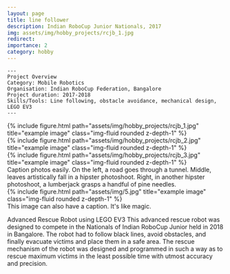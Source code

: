 ```yaml
---
layout: page
title: line follower
description: Indian RoboCup Junior Nationals, 2017
img: assets/img/hobby_projects/rcjb_1.jpg
redirect:
importance: 2
category: hobby
---
```


    ---
    Project Overview
    Category: Mobile Robotics
    Organisation: Indian RoboCup Federation, Bangalore
    Project duration: 2017-2018
    Skills/Tools: Line following, obstacle avoidance, mechanical design, LEGO EV3
    ---

<div class="row">
    <div class="col-sm mt-3 mt-md-0">
        {% include figure.html path="assets/img/hobby_projects/rcjb_1.jpg" title="example image" class="img-fluid rounded z-depth-1" %}
    </div>
    <div class="col-sm mt-3 mt-md-0">
        {% include figure.html path="assets/img/hobby_projects/rcjb_2.jpg" title="example image" class="img-fluid rounded z-depth-1" %}
    </div>
    <div class="col-sm mt-3 mt-md-0">
        {% include figure.html path="assets/img/hobby_projects/rcjb_3.jpg" title="example image" class="img-fluid rounded z-depth-1" %}
    </div>
</div>
<div class="caption">
    Caption photos easily. On the left, a road goes through a tunnel. Middle, leaves artistically fall in a hipster photoshoot. Right, in another hipster photoshoot, a lumberjack grasps a handful of pine needles.
</div>
<div class="row">
    <div class="col-sm mt-3 mt-md-0">
        {% include figure.html path="assets/img/5.jpg" title="example image" class="img-fluid rounded z-depth-1" %}
    </div>
</div>
<div class="caption">
    This image can also have a caption. It's like magic.
</div>



Advanced Rescue Robot using LEGO EV3
This advanced rescue robot was designed to compete in the Nationals of Indian RoboCup Junior held in 2018 in Bangalore. The robot had to follow black lines, avoid obstacles, and finally evacuate victims and place them in a safe area. The rescue mechanism of the robot was designed and programmed in such a way as to rescue maximum victims in the least possible time with utmost accuracy and precision.
